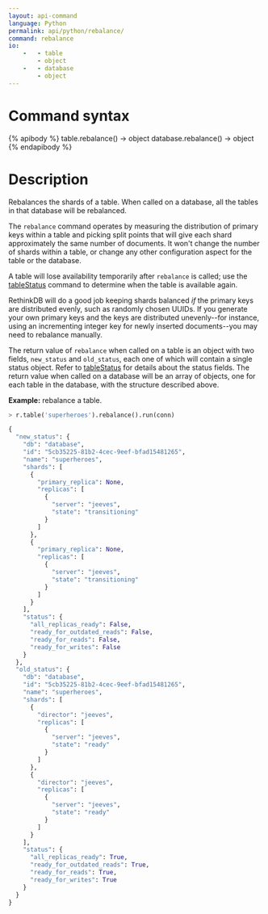 ```yaml
---
layout: api-command
language: Python
permalink: api/python/rebalance/
command: rebalance
io:
    -   - table
        - object
    -   - database
        - object
---
```

# Command syntax #

{% apibody %}
table.rebalance() &rarr; object
database.rebalance() &rarr; object
{% endapibody %}

# Description #

Rebalances the shards of a table. When called on a database, all the tables in that database will be rebalanced.

The `rebalance` command operates by measuring the distribution of primary keys within a table and picking split points that will give each shard approximately the same number of documents. It won't change the number of shards within a table, or change any other configuration aspect for the table or the database.

A table will lose availability temporarily after `rebalance` is called; use the [tableStatus](/api/python/table_status) command to determine when the table is available again.

RethinkDB will do a good job keeping shards balanced *if* the primary keys are distributed evenly, such as randomly chosen UUIDs. If you generate your own primary keys and the keys are distributed unevenly--for instance, using an incrementing integer key for newly inserted documents--you may need to rebalance manually.

The return value of `rebalance` when called on a table is an object with two fields, `new_status` and `old_status`, each one of which will contain a single status object. Refer to [tableStatus](/api/python/table_status) for details about the status fields. The return value when called on a database will be an array of objects, one for each table in the database, with the structure described above.

__Example:__ rebalance a table.

```py
> r.table('superheroes').rebalance().run(conn)

{
  "new_status": {
    "db": "database",
    "id": "5cb35225-81b2-4cec-9eef-bfad15481265",
    "name": "superheroes",
    "shards": [
      {
        "primary_replica": None,
        "replicas": [
          {
            "server": "jeeves",
            "state": "transitioning"
          }
        ]
      },
      {
        "primary_replica": None,
        "replicas": [
          {
            "server": "jeeves",
            "state": "transitioning"
          }
        ]
      }
    ],
    "status": {
      "all_replicas_ready": False,
      "ready_for_outdated_reads": False,
      "ready_for_reads": False,
      "ready_for_writes": False
    }
  },
  "old_status": {
    "db": "database",
    "id": "5cb35225-81b2-4cec-9eef-bfad15481265",
    "name": "superheroes",
    "shards": [
      {
        "director": "jeeves",
        "replicas": [
          {
            "server": "jeeves",
            "state": "ready"
          }
        ]
      },
      {
        "director": "jeeves",
        "replicas": [
          {
            "server": "jeeves",
            "state": "ready"
          }
        ]
      }
    ],
    "status": {
      "all_replicas_ready": True,
      "ready_for_outdated_reads": True,
      "ready_for_reads": True,
      "ready_for_writes": True
    }
  }
}
```
